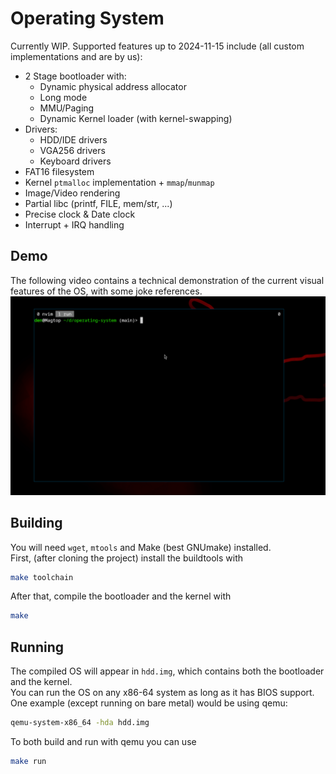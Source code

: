 # Operating System

Currently WIP. Supported features up to 2024-11-15 include (all custom implementations and are by us):
- 2 Stage bootloader with:
    - Dynamic physical address allocator
    - Long mode
    - MMU/Paging
    - Dynamic Kernel loader (with kernel-swapping)
- Drivers:
    - HDD/IDE drivers
    - VGA256 drivers
    - Keyboard drivers
- FAT16 filesystem
- Kernel `ptmalloc` implementation + `mmap`/`munmap`
- Image/Video rendering
- Partial libc (printf, FILE, mem/str, ...)
- Precise clock & Date clock
- Interrupt + IRQ handling

## Demo
The following video contains a technical demonstration of the current visual
features of the OS, with some joke references.
![Video of the OS running](./docs/demo.gif)

## Building

You will need `wget`, `mtools` and Make (best GNUmake) installed. \
First, (after cloning the project) install the buildtools with
```sh
make toolchain
```
After that, compile the bootloader and the kernel with
```sh
make
```

## Running

The compiled OS will appear in `hdd.img`, which contains both the bootloader
and the kernel. \
You can run the OS on any x86-64 system as long as it has BIOS support. \
One example (except running on bare metal) would be using qemu:
```sh
qemu-system-x86_64 -hda hdd.img
```

To both build and run with qemu you can use
```sh
make run
```
